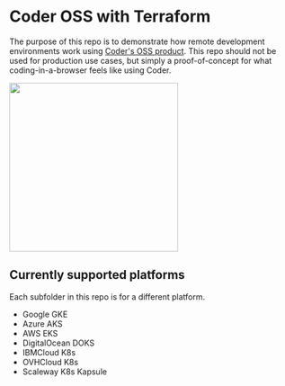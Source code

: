 # Coder OSS with Terraform

The purpose of this repo is to demonstrate how remote development environments work using [Coder's OSS product](https://github.com/coder/coder). This repo should not be used for production use cases, but simply a proof-of-concept for what coding-in-a-browser feels like using Coder.

<img src="docs/vscode.png" width="300">

## Currently supported platforms

Each subfolder in this repo is for a different platform.

* Google GKE 
* Azure AKS
* AWS EKS
* DigitalOcean DOKS
* IBMCloud K8s
* OVHCloud K8s
* Scaleway K8s Kapsule
